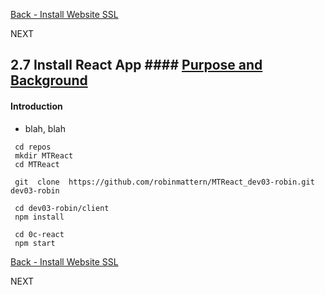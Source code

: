 <!-- ------------------------------------------------------------------------- -->

<div class="page-back">


[Back - Install Website SSL](/Setup/fr0306_Setup-Website-SSL-Ubuntu.md)
</div><div class="page-next disabled">

NEXT
</div>

<!-- ------------------------------------------------------------------------- -->


## 2.7 Install React App #### [Purpose and Background](../Setup/purposes/pfr0307_Setup-React-App-Ubuntu.md)


#### Introduction

- blah, blah

```
 cd repos
 mkdir MTReact
 cd MTReact 

 git  clone  https://github.com/robinmattern/MTReact_dev03-robin.git  dev03-robin 

 cd dev03-robin/client
 npm install

 cd 0c-react
 npm start 
 ```

<!-- ------------------------------------------------------------------------- -->

<div class="page-back">

[Back - Install Website SSL](/Setup/fr0306_Setup-Website-SSL-Ubuntu.md)
</div><div class="page-next disabled">

NEXT
</div>

<!-- ------------------------------------------------------------------------- -->